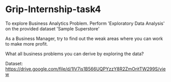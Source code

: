 # Grip-Internship-task4

To explore Business Analytics Problem. Perform 'Exploratory Data Analysis' on the provided dataset 'Sample Superstore'

As a Business Manager, try to find out the weak areas where you can work to make more profit.

What all business problems you can derive by exploring the data?

Dataset: https://drive.google.com/file/d/1lV7is1B566UQPYzzY8R2ZmOritTW299S/view

